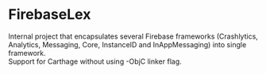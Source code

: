 # FirebaseLex
Internal project that encapsulates several Firebase frameworks (Crashlytics, Analytics, Messaging, Core, InstanceID and InAppMessaging) into single framework. <br>
Support for Carthage without using -ObjC linker flag.
